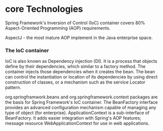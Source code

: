 # core Technologies 

Spring Framework's Inversion of Control (IoC) container covers 80% Aspect-Oriented Programming (AOP) requirements. 

AspectJ - the most mature AOP implement in the Java enterprise space.

### The IoC container 

IoC is also known as Dependency injection (DI). It is a process that objects define by their dependencies, which similar to a factory method. The container injects those dependencies when it creates the bean. The bean can control the instantiation or location of its dependencies by using direct construction of classes, or a mechanism such as the service Locator pattern. 

org.springframwork.beans and org.springframework.context packages are the basis for Spring Framework's IoC container. The BeanFactory interface provides an advanced configuration mechanism capable of managing any type of object (for enterprise). ApplicationContext is a sub-interface of BeanFactory. It adds easier integration with Spring's AOP features; message resource WebApplicationContext for use in web applications.

